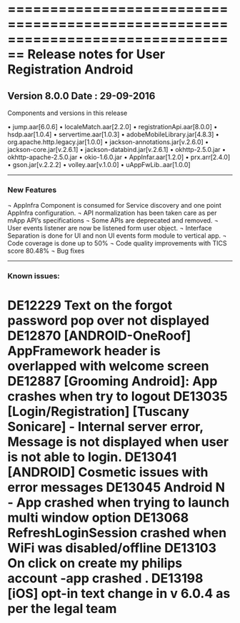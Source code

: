 
================================================================================
Release notes for User Registration Android 
================================================================================
Version 8.0.0     Date : 29-09-2016
--------------------------------------------------------------------------------
Components and versions in this release

•	jump.aar[6.0.6]
•	localeMatch.aar[2.2.0]
•	registrationApi.aar[8.0.0]
•	hsdp.aar[1.0.4]
•	servertime.aar[1.0.3]
•	adobeMobileLibrary.jar[4.8.3]
•	org.apache.http.legacy.jar[1.0.0]
•	jackson-annotations.jar[v.2.6.0]
•	jackson-core.jar[v.2.6.1]
•	jackson-databind.jar[v.2.6.1]
•	okhttp-2.5.0.jar
•	okhttp-apache-2.5.0.jar
•	okio-1.6.0.jar
•	AppInfar.aar[1.2.0]
•	prx.arr[2.4.0]
•	gson.jar[v.2.2.2]
•	volley.aar[v.1.0.0]
•	uAppFwLib..aar[1.0.0]




--------------------------------------------------------------------------------
### New Features 

¬	AppInfra Component is consumed for Service discovery and one point AppInfra configuration.
¬	API normalization has been taken care as per mApp API’s specifications
¬	Some APIs are deprecated and removed.
¬	User events listener are now be listened form user object.
¬	Interface Separation is done for UI and non UI events form module to vertical app. 
¬	Code coverage is done up to 50%
¬	Code quality improvements with TICS score 80.48%
¬	Bug fixes





--------------------------------------------------------------------------------
### Known issues:
DE12229	Text on the forgot password pop over not displayed
DE12870	[ANDROID-OneRoof] AppFramework header is overlapped with welcome screen
DE12887	[Grooming Android]: App crashes when try to logout
DE13035	[Login/Registration] [Tuscany Sonicare] - Internal server error, Message is not displayed when user is not able to login.
DE13041	[ANDROID] Cosmetic issues with error messages
DE13045	Android N - App crashed when trying to launch multi window option
DE13068	RefreshLoginSession crashed when WiFi was disabled/offline
DE13103	On click on create my philips account -app crashed .
DE13198	[iOS] opt-in text change in v 6.0.4 as per the legal team
=============================================================



